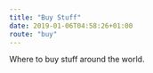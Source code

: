 ```yaml
---
title: "Buy Stuff"
date: 2019-01-06T04:58:26+01:00
route: "buy"
---
```


Where to buy stuff around the world.
